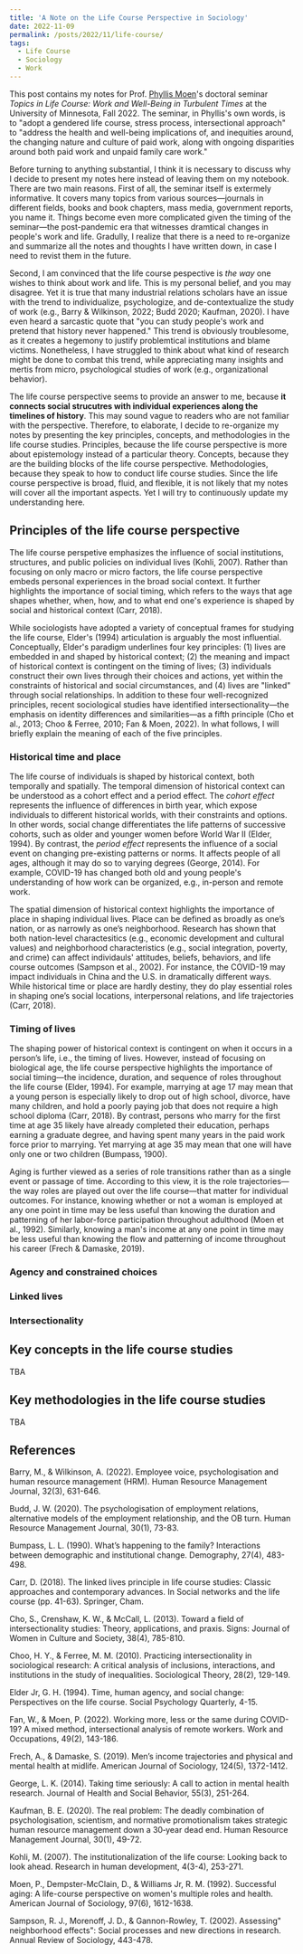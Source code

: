 ```yaml
---
title: 'A Note on the Life Course Perspective in Sociology'
date: 2022-11-09
permalink: /posts/2022/11/life-course/
tags:
  - Life Course
  - Sociology
  - Work
---
```

This post contains my notes for Prof. [Phyllis Moen](https://cla.umn.edu/about/directory/profile/phylmoen)'s doctoral seminar *Topics in Life Course: Work and Well-Being in Turbulent Times* at the University of Minnesota, Fall 2022. The seminar, in Phyllis's own words, is to "adopt a gendered life course, stress process, intersectional approach" to "address the health and well-being implications of, and inequities around, the changing nature and culture of paid work, along with ongoing disparities around both paid work and unpaid family care work."

Before turning to anything substantial, I think it is necessary to discuss why I decide to present my notes here instead of leaving them on my notebook. There are two main reasons. First of all, the seminar itself is extermely informative. It covers many topics from various sources—journals in different fields, books and book chapters, mass media, government reports, you name it. Things become even more complicated given the timing of the seminar—the post-pandemic era that witnesses dramtical changes in people's work and life. Gradully, I realize that there is a need to re-organize and summarize all the notes and thoughts I have written down, in case I need to revist them in the future. 

Second, I am convinced that the life course pespective is *the way* one wishes to think about work and life. This is my personal belief, and you may disagree. Yet it is true that many industrial relations scholars have an issue with the trend to individualize, psychologize, and de-contextualize the study of work (e.g., Barry & Wilkinson, 2022; Budd 2020; Kaufman, 2020). I have even heard a sarcastic quote that "you can study people's work and pretend that history never happened." This trend is obviously troublesome, as it creates a hegemony to justify problemtical institutions and blame victims. Nonetheless, I have struggled to think about what kind of research might be done to combat this trend, while appreciating many insights and mertis from micro, psychological studies of work (e.g., organizational behavior).

The life course perspective seems to provide an answer to me, because **it connects social strucutres with individual experiences along the timelines of history**. This may sound vague to readers who are not familiar with the perspective. Therefore, to elaborate, I decide to re-organize my notes by presenting the key principles, concepts, and methodologies in the life course studies. Principles, because the life course perspective is more about epistemology instead of a particular theory. Concepts, because they are the building blocks of the life course perspective. Methodologies, because they speak to how to conduct life course studies. Since the life course perspective is broad, fluid, and flexible, it is not likely that my notes will cover all the important aspects. Yet I will try to continuously update my understanding here.

## Principles of the life course perspective
The life course perspetive emphasizes the influence of social institutions, structures, and public policies on individual lives (Kohli, 2007). Rather than focusing on only macro or micro factors, the life course perspective embeds personal experiences in the broad social context. It further highlights the importance of social timing, which refers to the ways that age shapes whether, when, how, and to what end one's experience is shaped by social and historical context (Carr, 2018). 

While sociologists have adopted a variety of conceptual frames for studying the life course, Elder's (1994) articulation is arguably the most influential. Conceptually, Elder's paradigm underlines four key principles: (1) lives are embedded in and shaped by historical context; (2) the meaning and impact of historical context is contingent on the timing of lives; (3) individuals construct their own lives through their choices and actions, yet within the constraints of historical and social circumstances, and (4) lives are "linked" through social relationships. In addition to these four well-recognized principles, recent sociological studies have identified intersectionality—the emphasis on identity differences and similarities—as a fifth principle (Cho et al., 2013; Choo & Ferree, 2010; Fan & Moen, 2022). In what follows, I will briefly explain the meaning of each of the five principles.

### Historical time and place
The life course of individuals is shaped by historical context, both temporally and spatially. The temporal dimension of historical context can be understood as a cohort effect and a period effect. The *cohort effect* represents the influence of differences in birth year, which expose individuals to different historical worlds, with their constraints and options. In other words, social change differentiates the life patterns of successive cohorts, such as older and younger women before World War Ⅱ (Elder, 1994). By contrast, the *period effect* represents the influence of a social event on changing pre-existing patterns or norms. It affects people of all ages, although it may do so to varying degrees (George, 2014). For example, COVID-19 has changed both old and young people's understanding of how work can be organized, e.g., in-person and remote work.

The spatial dimension of historical context highlights the importance of place in shaping individual lives. Place can be defined as broadly as one’s nation, or as narrowly as one’s neighborhood. Research has shown that both nation-level charactesitics (e.g., economic development and cultural values) and neighborhood characteristics (e.g., social integration, poverty, and crime) can affect individauls' attitudes, beliefs, behaviors, and life course outcomes (Sampson et al., 2002). For instance, the COVID-19 may impact individuals in China and the U.S. in dramatically different ways. While historical time or place are hardly destiny, they do play essential roles in shaping one’s social locations, interpersonal relations, and life trajectories (Carr, 2018).

### Timing of lives
The shaping power of historical context is contingent on when it occurs in a person’s life, i.e., the timing of lives. However, instead of focusing on biological age, the life course perspective highlights the importance of social timing—the incidence, duration, and sequence of roles throughout the life course (Elder, 1994). For example, marrying at age 17 may mean that a young person is especially likely to drop out of high school, divorce, have many children, and hold a poorly paying job that does not require a high school diploma (Carr, 2018). By contrast, persons who marry for the first time at age 35 likely have already completed their education, perhaps earning a graduate degree, and having spent many years in the paid work force prior to marrying. Yet marrying at age 35 may mean that one will have only one or two children (Bumpass, 1900).

Aging is further viewed as a series of role transitions rather than as a single event or passage of time. According to this view, it is the role trajectories—the way roles are played out over the life course—that matter for individual outcomes. For instance, knowing whether or not a woman is employed at any one point in time may be less useful than knowing the duration and patterning of her labor-force participation throughout adulthood (Moen et al., 1992). Similarly, knowing a man's income at any one point in time may be less useful than knowing the flow and patterning of income throughout his career (Frech & Damaske, 2019).

### Agency and constrained choices

### Linked lives

### Intersectionality

## Key concepts in the life course studies

TBA

## Key methodologies in the life course studies

TBA

## References
Barry, M., & Wilkinson, A. (2022). Employee voice, psychologisation and human resource management (HRM). Human Resource Management Journal, 32(3), 631-646.

Budd, J. W. (2020). The psychologisation of employment relations, alternative models of the employment relationship, and the OB turn. Human Resource Management Journal, 30(1), 73-83.

Bumpass, L. L. (1990). What’s happening to the family? Interactions between demographic and institutional change. Demography, 27(4), 483-498.

Carr, D. (2018). The linked lives principle in life course studies: Classic approaches and contemporary advances. In Social networks and the life course (pp. 41-63). Springer, Cham.

Cho, S., Crenshaw, K. W., & McCall, L. (2013). Toward a field of intersectionality studies: Theory, applications, and praxis. Signs: Journal of Women in Culture and Society, 38(4), 785-810.

Choo, H. Y., & Ferree, M. M. (2010). Practicing intersectionality in sociological research: A critical analysis of inclusions, interactions, and institutions in the study of inequalities. Sociological Theory, 28(2), 129-149.

Elder Jr, G. H. (1994). Time, human agency, and social change: Perspectives on the life course. Social Psychology Quarterly, 4-15.

Fan, W., & Moen, P. (2022). Working more, less or the same during COVID-19? A mixed method, intersectional analysis of remote workers. Work and Occupations, 49(2), 143-186.

Frech, A., & Damaske, S. (2019). Men’s income trajectories and physical and mental health at midlife. American Journal of Sociology, 124(5), 1372-1412.

George, L. K. (2014). Taking time seriously: A call to action in mental health research. Journal of Health and Social Behavior, 55(3), 251-264.

Kaufman, B. E. (2020). The real problem: The deadly combination of psychologisation, scientism, and normative promotionalism takes strategic human resource management down a 30‐year dead end. Human Resource Management Journal, 30(1), 49-72.

Kohli, M. (2007). The institutionalization of the life course: Looking back to look ahead. Research in human development, 4(3-4), 253-271.

Moen, P., Dempster-McClain, D., & Williams Jr, R. M. (1992). Successful aging: A life-course perspective on women's multiple roles and health. American Journal of Sociology, 97(6), 1612-1638.

Sampson, R. J., Morenoff, J. D., & Gannon-Rowley, T. (2002). Assessing" neighborhood effects": Social processes and new directions in research. Annual Review of Sociology, 443-478.
